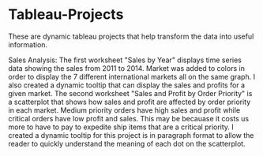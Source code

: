 # Tableau-Projects
These are dynamic tableau projects that help transform the data into useful information.




Sales Analysis: The first worksheet "Sales by Year" displays time series data showing the sales from 2011 to 2014. Market was added to colors in order to display the 7 different international markets all on the same graph. I also created a dynamic tooltip that can display the sales and profits for a given market.
The second worksheet "Sales and Profit by Order Priority" is a scatterplot that shows how sales and profit are affected by order priority in each market. Medium priority orders have high sales and profit while critical orders have low profit and sales. This may be becauase it costs us more to have to pay to expedite ship items that are a critical priority. I created a dynamic tooltip for this project is in paragraph format to allow the reader to quickly understand the meaning of each dot on the scatterplot.

